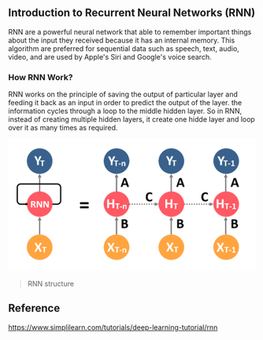 ## Introduction to Recurrent Neural Networks (RNN)

RNN are a powerful neural network that able to remember important things about the input they received because it has an internal memory. This algorithm are preferred for sequential data such as speech, text, audio, video, and are used by Apple's Siri and Google's voice search.

### How RNN Work?
RNN works on the principle of saving the output of particular layer and feeding it back as an input in order to predict the output of the layer. the information cycles through a loop to the middle hidden layer. So in RNN, instead of creating multiple hidden layers, it create one hidde layer and loop over it as many times as required.

<img src="source/(w6)RNN.png" alt="RNN Structure" title="RNN Structure" />

> RNN structure

## Reference
https://www.simplilearn.com/tutorials/deep-learning-tutorial/rnn